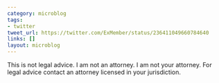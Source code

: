 ```yaml
---
category: microblog
tags:
- twitter
tweet_url: https://twitter.com/ExMember/status/236411049660784640
links: []
layout: microblog
---
```

This is not legal advice. I am not an attorney. I am not your attorney. For legal advice contact an attorney licensed in your jurisdiction.
